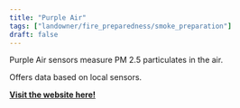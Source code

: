 ```yaml
---
title: "Purple Air"
tags: ["landowner/fire_preparedness/smoke_preparation"]
draft: false
---
```


Purple Air sensors measure PM 2.5 particulates in the air. 

Offers data based on local sensors.

[**Visit the website here!**](https://map.purpleair.com/air-quality-standards-us-epa-aqi)


